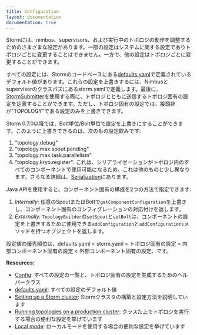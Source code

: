 ```yaml
---
title: Configuration
layout: documentation
documentation: true
---
```

Stormには、nimbus、supervisors、および実行中のトポロジの動作を調整するためのさまざまな設定があります。一部の設定はシステムに関する設定でありトポロジごとに変更することはできません。一方で、他の設定はトポロジごとに変更することができます。

すべての設定には、Stormのコードベースにある[defaults.yaml]({{page.git-blob-base}}/conf/defaults.yaml)で定義されているデフォルト値があります。これらの設定を上書きするには、Nimbusとsupervisorのクラスパスにあるstorm.yamlで定義します。最後に、[StormSubmitter](javadocs/org/apache/storm/StormSubmitter.html)を使用する際に、トポロジとともに送信するトポロジ固有の設定を定義することができます。ただし、トポロジ固有の設定では、接頭辞が"TOPOLOGY"である設定のみを上書きできます。

Storm 0.7.0以降では、Bolt単位/Bolt単位で設定を上書きにすることができます。このように上書きできるのは、次のもの設定飲みです:

1. "topology.debug"
2. "topology.max.spout.pending"
3. "topology.max.task.parallelism"
4. "topology.kryo.register": これは、シリアライゼーションがトポロジ内のすべてのコンポーネントで使用可能になるため、これは他のものと少し異なります。さらなる詳細は、[Serialization](Serialization.html)にあります。

Java APIを使用すると、コンポーネント固有の構成を2つの方法で指定できます:

1. *Internally:* 任意のSpoutまたはBoltで`getComponentConfiguration`を上書きし、コンポーネント固有のコンフィグレーションの対応付けを返します。
2. *Externally:* `TopologyBuilder`の`setSpout`と`setBolt`は、コンポーネントの設定を上書きするために使用できる`addConfiguration`と`addConfigurations`メソッドを持つオブジェクトを返します。

設定値の優先順位は、defaults.yaml < storm.yaml < トポロジ固有の設定 < 内部コンポーネント固有の設定 < 外部コンポーネント固有の設定、です。

**Resources:**

* [Config](javadocs/org/apache/storm/Config.html): すべての設定の一覧と、トポロジ固有の設定を生成するためのヘルパークラス
* [defaults.yaml]({{page.git-blob-base}}/conf/defaults.yaml): すべての設定のデフォルト値
* [Setting up a Storm cluster](Setting-up-a-Storm-cluster.html): Stormクラスタの構築と設定方法を説明しています
* [Running topologies on a production cluster](Running-topologies-on-a-production-cluster.html): クラスた上でトポロジを実行する場合の便利な設定を挙げています
* [Local mode](Local-mode.html): ローカルモードを使用する場合の便利な設定を挙げています
